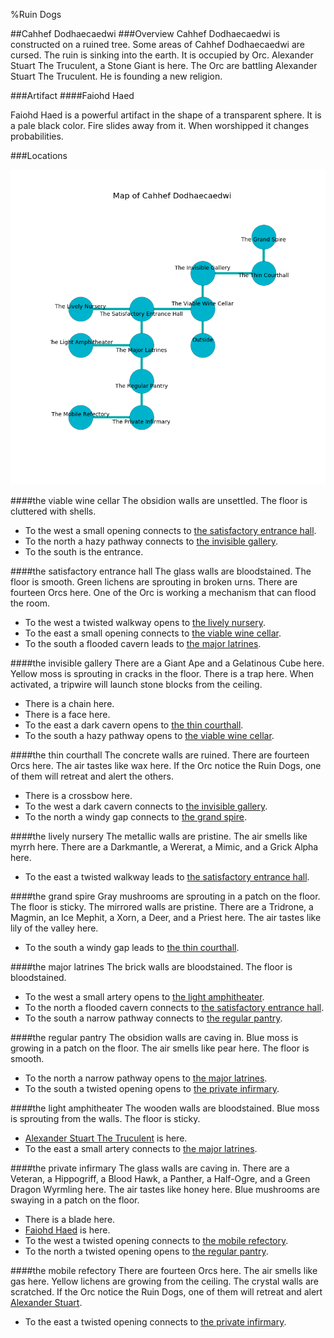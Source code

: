 %Ruin Dogs

##Cahhef Dodhaecaedwi
###Overview
Cahhef Dodhaecaedwi is constructed on a ruined tree. Some areas of Cahhef Dodhaecaedwi are cursed. The ruin is sinking into the earth. It is occupied by Orc. <a name="Alexander-Stuart-The-Truculent"></a>Alexander Stuart The Truculent, a Stone Giant is here. The Orc are battling Alexander Stuart The Truculent. He  is founding a new religion. 



###Artifact
####<a name="Faiohd-Haed"></a>Faiohd Haed


Faiohd Haed is a powerful artifact in the shape of a transparent sphere. It is a pale black color. Fire slides away from it. When worshipped it changes probabilities. 





###Locations


![](../v2/images/Cahhef-Dodhaecaedwi.png)

####<a name="the-viable-wine-cellar"></a>the viable wine cellar
The obsidion walls are unsettled. The floor is cluttered with shells. 



* To the west a small opening connects to [the satisfactory entrance hall](#the-satisfactory-entrance-hall).
* To the north a hazy pathway connects to [the invisible gallery](#the-invisible-gallery).
* To the south is the entrance.


####<a name="the-satisfactory-entrance-hall"></a>the satisfactory entrance hall
The glass walls are bloodstained. The floor is smooth. Green lichens are sprouting in broken urns. There are fourteen Orcs here. One of the Orc is working a mechanism that can flood the room. 



* To the west a twisted walkway opens to [the lively nursery](#the-lively-nursery).
* To the east a small opening connects to [the viable wine cellar](#the-viable-wine-cellar).
* To the south a flooded cavern leads to [the major latrines](#the-major-latrines).


####<a name="the-invisible-gallery"></a>the invisible gallery
There are a Giant Ape and a Gelatinous Cube here. Yellow moss is sprouting in cracks in the floor. There is a trap here. When activated, a tripwire will launch stone blocks from the ceiling. 



* There is a chain here.
* There is a face here.
* To the east a dark cavern opens to [the thin courthall](#the-thin-courthall).
* To the south a hazy pathway opens to [the viable wine cellar](#the-viable-wine-cellar).


####<a name="the-thin-courthall"></a>the thin courthall
The concrete walls are ruined. There are fourteen Orcs here. The air tastes like wax here. If the Orc notice the Ruin Dogs, one of them will retreat and alert the others. 



* There is a crossbow here.
* To the west a dark cavern connects to [the invisible gallery](#the-invisible-gallery).
* To the north a windy gap connects to [the grand spire](#the-grand-spire).


####<a name="the-lively-nursery"></a>the lively nursery
The metallic walls are pristine. The air smells like myrrh here. There are a Darkmantle, a Wererat, a Mimic, and a Grick Alpha here. 



* To the east a twisted walkway leads to [the satisfactory entrance hall](#the-satisfactory-entrance-hall).


####<a name="the-grand-spire"></a>the grand spire
Gray mushrooms are sprouting in a patch on the floor. The floor is sticky. The mirrored walls are pristine. There are a Tridrone, a Magmin, an Ice Mephit, a Xorn, a Deer, and a Priest here. The air tastes like lily of the valley here. 



* To the south a windy gap leads to [the thin courthall](#the-thin-courthall).


####<a name="the-major-latrines"></a>the major latrines
The brick walls are bloodstained. The floor is bloodstained. 



* To the west a small artery opens to [the light amphitheater](#the-light-amphitheater).
* To the north a flooded cavern connects to [the satisfactory entrance hall](#the-satisfactory-entrance-hall).
* To the south a narrow pathway connects to [the regular pantry](#the-regular-pantry).


####<a name="the-regular-pantry"></a>the regular pantry
The obsidion walls are caving in. Blue moss is growing in a patch on the floor. The air smells like pear here. The floor is smooth. 



* To the north a narrow pathway opens to [the major latrines](#the-major-latrines).
* To the south a twisted opening opens to [the private infirmary](#the-private-infirmary).


####<a name="the-light-amphitheater"></a>the light amphitheater
The wooden walls are bloodstained. Blue moss is sprouting from the walls. The floor is sticky. 



* [Alexander Stuart The Truculent](#Alexander-Stuart-The-Truculent) is here.
* To the east a small artery connects to [the major latrines](#the-major-latrines).


####<a name="the-private-infirmary"></a>the private infirmary
The glass walls are caving in. There are a Veteran, a Hippogriff, a Blood Hawk, a Panther, a Half-Ogre, and a Green Dragon Wyrmling here. The air tastes like honey here. Blue mushrooms are swaying in a patch on the floor. 



* There is a blade here.
* [Faiohd Haed](#Faiohd-Haed) is here.
* To the west a twisted opening connects to [the mobile refectory](#the-mobile-refectory).
* To the north a twisted opening opens to [the regular pantry](#the-regular-pantry).


####<a name="the-mobile-refectory"></a>the mobile refectory
There are fourteen Orcs here. The air smells like gas here. Yellow lichens are growing from the ceiling. The crystal walls are scratched. If the Orc notice the Ruin Dogs, one of them will retreat and alert [Alexander Stuart](#Alexander-Stuart). 



* To the east a twisted opening connects to [the private infirmary](#the-private-infirmary).


